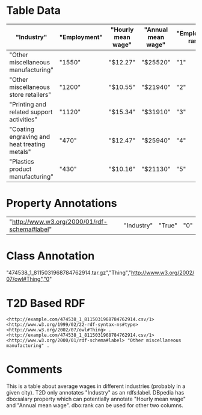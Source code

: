 # Table Data

| "Industry"                                   | "Employment" | "Hourly mean wage" | "Annual mean wage" | "Employment rank" | "Wage rank" |
|----------------------------------------------|--------------|--------------------|--------------------|-------------------|-------------|
| "Other miscellaneous manufacturing"          | "1550"       | "$12.27"           | "$25520"           | "1"               | "12"        |
| "Other miscellaneous store retailers"        | "1200"       | "$10.55"           | "$21940"           | "2"               | "21"        |
| "Printing and related support activities"    | "1120"       | "$15.34"           | "$31910"           | "3"               | "4"         |
| "Coating engraving and heat treating metals" | "470"        | "$12.47"           | "$25940"           | "4"               | "11"        |
| "Plastics product manufacturing"             | "430"        | "$10.16"           | "$21130"           | "5"               | "23"        |

# Property Annotations

|                                              |            |        |     |
|----------------------------------------------|------------|--------|-----|
| "http://www.w3.org/2000/01/rdf-schema#label" | "Industry" | "True" | "0" |

# Class Annotation

"474538_1_8115031968784762914.tar.gz","Thing","http://www.w3.org/2002/07/owl#Thing","0"

# T2D Based RDF

```
<http://example.com/474538_1_8115031968784762914.csv/1> <http://www.w3.org/1999/02/22-rdf-syntax-ns#type> <http://www.w3.org/2002/07/owl#Thing> .
<http://example.com/474538_1_8115031968784762914.csv/1> <http://www.w3.org/2000/01/rdf-schema#label> "Other miscellaneous manufacturing" .
```

# Comments
This is a table about average wages in different industries (probably in a given city).
T2D only annotates "Industry" as an rdfs:label.
DBpedia has dbo:salary property which can potentially annotate "Hourly mean wage" and "Annual mean wage".
dbo:rank can be used for other two columns.
